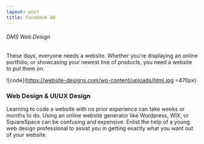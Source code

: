 ```yaml
---
layout: post
title: Facebook AD
---
```


###### DMS Web Design

<!--link description here-->
These days, everyone needs a website. Whether you're displaying an online portfolio, or showcasing your newest line of products, you need a website to put them on.

<!--Image Here-->
![code](https://website-designs.com/wp-content/uploads/html.jpg =470px)

### Web Design & UI/UX Design

<!--body text here-->
Learning to code a website with no prior experience can take weeks or months to do. Using an online website generator like Wordpress, WIX, or SquareSpace can be confusing and expensive. Enlist the help of a young web design professional to assist you in getting exactly what you want out of your website.